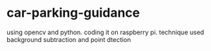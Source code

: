 # car-parking-guidance
using opencv and python. coding it on raspberry pi. technique used background subtraction and point dtection
